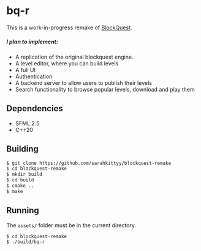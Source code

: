 # bq-r

This is a work-in-progress remake of [BlockQuest](http://www.blockquest.net/).

##### I plan to implement:
- A replication of the original blockquest engine.
- A level editor, where you can build levels
- A full UI
- Authentication
- A backend server to allow users to publish their levels
- Search functionality to browse popular levels, download and play them

## Dependencies

- SFML 2.5
- C++20

## Building

```bash
$ git clone https://github.com/sarahkittyy/blockquest-remake
$ cd blockquest-remake
$ mkdir build
$ cd build
$ cmake ..
$ make
```

## Running

The `assets/` folder must be in the current directory.

```bash
$ cd blockquest-remake
$ ./build/bq-r
```

